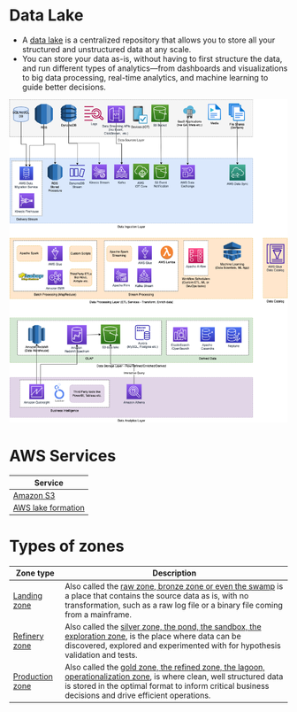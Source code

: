 # Data Lake
- A [data lake](https://aws.amazon.com/big-data/datalakes-and-analytics/what-is-a-data-lake/) is a centralized repository that allows you to store all your structured and unstructured data at any scale. 
- You can store your data as-is, without having to first structure the data, and run different types of analytics—from dashboards and visualizations to big data processing, real-time analytics, and machine learning to guide better decisions.

![](../../../12_HLDDesignProblemsUC/AWS_ModernDataArchitecture/AWS-Data-Architecture-ETL-OLTP-OLAP-DataLake.png)

# AWS Services

| Service                                                                                                         |
|-----------------------------------------------------------------------------------------------------------------|
| [Amazon S3](../../../11_AWSServices/7_StorageServices/3_ObjectStorageS3/Readme.md)                          |
| [AWS lake formation](../../../11_AWSServices/10_BigDataServices/StorageDBs/DataLakes/AWSLakeFormation.md) |

# Types of zones

| Zone type                                                                                                        | Description                                                                                                                                                                                                                                                                                                                   |
|------------------------------------------------------------------------------------------------------------------|-------------------------------------------------------------------------------------------------------------------------------------------------------------------------------------------------------------------------------------------------------------------------------------------------------------------------------|
| [Landing zone](https://www.trifacta.com/blog/from-raw-to-refined-the-staging-areas-of-your-data-lake-part-1/)    | Also called the [raw zone, bronze zone or even the swamp](https://www.trifacta.com/blog/from-raw-to-refined-the-staging-areas-of-your-data-lake-part-1/) is a place that contains the source data as is, with no transformation, such as a raw log file or a binary file coming from a mainframe.                             |
| [Refinery zone](https://www.trifacta.com/blog/from-raw-to-refined-the-staging-areas-of-your-data-lake-part-1/)   | Also called the [silver zone, the pond, the sandbox, the exploration zone](https://www.trifacta.com/blog/from-raw-to-refined-the-staging-areas-of-your-data-lake-part-1/), is the place where data can be discovered, explored and experimented with for hypothesis validation and tests.                                     |
| [Production zone](https://www.trifacta.com/blog/from-raw-to-refined-the-staging-areas-of-your-data-lake-part-1/) | Also called the [gold zone, the refined zone, the lagoon, operationalization zone](https://www.trifacta.com/blog/from-raw-to-refined-the-staging-areas-of-your-data-lake-part-1/), is where clean, well structured data is stored in the optimal format to inform critical business decisions and drive efficient operations. |
